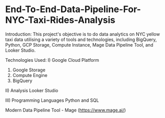 # End-To-End-Data-Pipeline-For-NYC-Taxi-Rides-Analysis
Introduction:
This project's objective is to do data analytics on NYC yellow taxi data utilising a variety of tools and technologies, including BigQuery, Python, GCP Storage, Compute Instance, Mage Data Pipeline Tool, and Looker Studio.

Technologies Used:
I) Google Cloud Platform
1. Google Storage
2. Compute Engine
3. BigQuery

II) Analysis
Looker Studio

III) Programming Languages
Python and SQL

Modern Data Pipeline Tool - Mage (https://www.mage.ai/)


